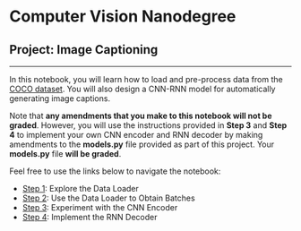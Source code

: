 # Computer Vision Nanodegree

## Project: Image Captioning

---

In this notebook, you will learn how to load and pre-process data from the [COCO dataset](http://cocodataset.org/#home). You will also design a CNN-RNN model for automatically generating image captions.

Note that **any amendments that you make to this notebook will not be graded**.  However, you will use the instructions provided in **Step 3** and **Step 4** to implement your own CNN encoder and RNN decoder by making amendments to the **models.py** file provided as part of this project.  Your **models.py** file **will be graded**. 

Feel free to use the links below to navigate the notebook:
- [Step 1](#step1): Explore the Data Loader
- [Step 2](#step2): Use the Data Loader to Obtain Batches
- [Step 3](#step3): Experiment with the CNN Encoder
- [Step 4](#step4): Implement the RNN Decoder
